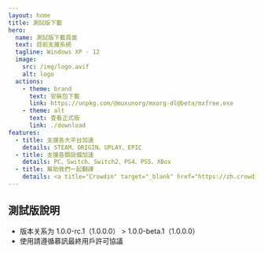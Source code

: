 ```yaml
---
layout: home
title: 測試版下載
hero:
  name: 測試版下載頁面
  text: 目前支援系統
  tagline: Windows XP - 12
  image:
    src: /img/logo.avif
    alt: logo
  actions:
    - theme: brand
      text: 安裝包下載
      link: https://unpkg.com/@muxunorg/mxorg-dl@beta/mxfree.exe
    - theme: alt
      text: 查看正式版
      link: ./download
features:
  - title: 支援各大平台加速
    details: STEAM、ORIGIN、UPLAY、EPIC
  - title: 支援各類設備加速
    details: PC、Switch、Switch2、PS4、PS5、XBox
  - title: 幫助我們一起翻譯
    details: <a title="Crowdin" target="_blank" href="https://zh.crowdin.com/project/mxfree"><img src="https://badges.crowdin.net/mxfree/localized.svg"></a>
---
```


## 測試版說明

- 版本关系为 1.0.0-rc.1（1.0.0.0） > 1.0.0-beta.1（1.0.0.0）
- 使用請遵循慕訊最終用戶許可協議
